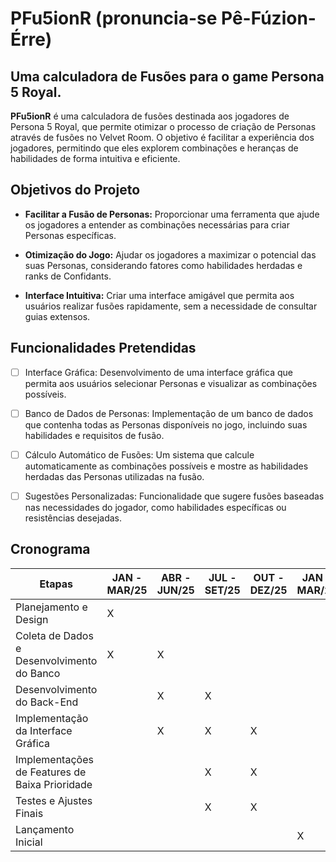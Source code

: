 # PFu5ionR (pronuncia-se Pê-Fúzion-Érre)

## Uma calculadora de Fusões para o game Persona 5 Royal.

**PFu5ionR** é uma calculadora de fusões destinada aos jogadores de Persona 5 Royal, que permite otimizar o processo de criação de Personas através de fusões no Velvet Room. O objetivo é facilitar a experiência dos jogadores, permitindo que eles explorem combinações e heranças de habilidades de forma intuitiva e eficiente.

## Objetivos do Projeto
* **Facilitar a Fusão de Personas:** Proporcionar uma ferramenta que ajude os jogadores a entender as combinações necessárias para criar Personas específicas.

* **Otimização do Jogo:** Ajudar os jogadores a maximizar o potencial das suas Personas, considerando fatores como habilidades herdadas e ranks de Confidants.

* **Interface Intuitiva:** Criar uma interface amigável que permita aos usuários realizar fusões rapidamente, sem a necessidade de consultar guias extensos.

## Funcionalidades Pretendidas

- [ ] Interface Gráfica: Desenvolvimento de uma interface gráfica que permita aos usuários selecionar Personas e visualizar as combinações possíveis.

- [ ] Banco de Dados de Personas: Implementação de um banco de dados que contenha todas as Personas disponíveis no jogo, incluindo suas habilidades e requisitos de fusão.

- [ ] Cálculo Automático de Fusões: Um sistema que calcule automaticamente as combinações possíveis e mostre as habilidades herdadas das Personas utilizadas na fusão.

- [ ] Sugestões Personalizadas: Funcionalidade que sugere fusões baseadas nas necessidades do jogador, como habilidades específicas ou resistências desejadas.

## Cronograma

| **Etapas**                                     | **JAN - MAR/25** | **ABR - JUN/25** | **JUL - SET/25** | **OUT - DEZ/25** | **JAN - MAR/26** |
|------------------------------------------------|------------------|------------------|------------------|------------------|------------------|
| Planejamento e Design                          |         X        |                  |                  |                  |                  |
| Coleta de Dados e Desenvolvimento do Banco     |         X        |         X        |                  |                  |                  |
| Desenvolvimento do Back-End                    |                  |         X        |         X        |                  |                  |
| Implementação da Interface Gráfica             |                  |         X        |         X        |         X        |                  |
| Implementações de Features de Baixa Prioridade |                  |                  |         X        |         X        |                  |
| Testes e Ajustes Finais                        |                  |                  |         X        |         X        |                  |
| Lançamento Inicial                             |                  |                  |                  |                  |         X        |